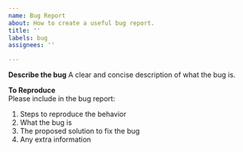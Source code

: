 ```yaml
---
name: Bug Report
about: How to create a useful bug report.
title: ''
labels: bug
assignees: ''

---
```


**Describe the bug**
A clear and concise description of what the bug is.

**To Reproduce**  
Please include in the bug report:  
1) Steps to reproduce the behavior  
2) What the bug is  
3) The proposed solution to fix the bug  
4) Any extra information

